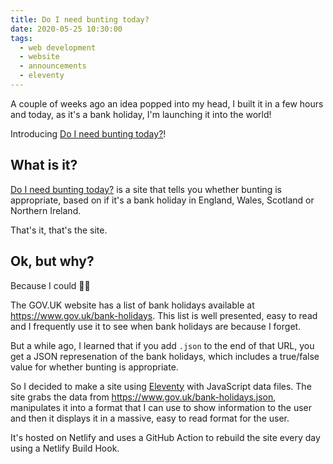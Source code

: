 ```yaml
---
title: Do I need bunting today?
date: 2020-05-25 10:30:00
tags:
  - web development
  - website
  - announcements
  - eleventy
---
```


A couple of weeks ago an idea popped into my head, I built it in a few hours and today, as it's a bank holiday, I'm launching it into the world!

<!-- excerpt -->

Introducing [Do I need bunting today?](https://doineedbuntingtoday.com)!

## What is it?

[Do I need bunting today?](https://doineedbuntingtoday.com) is a site that tells you whether bunting is appropriate, based on if it's a bank holiday in England, Wales, Scotland or Northern Ireland.

That's it, that's the site.

## Ok, but why?

Because I could 🤷‍♂️

The GOV.UK website has a list of bank holidays available at <https://www.gov.uk/bank-holidays>. This list is well presented, easy to read and I frequently use it to see when bank holidays are because I forget.

But a while ago, I learned that if you add `.json` to the end of that URL, you get a JSON represenation of the bank holidays, which includes a true/false value for whether bunting is appropriate.

So I decided to make a site using [Eleventy](https://11ty.dev) with JavaScript data files. The site grabs the data from <https://www.gov.uk/bank-holidays.json>, manipulates it into a format that I can use to show information to the user and then it displays it in a massive, easy to read format for the user.

It's hosted on Netlify and uses a GitHub Action to rebuild the site every day using a Netlify Build Hook.
